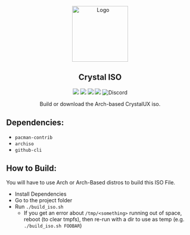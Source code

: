 <p align="center">
  <a href="https://github.com/crystalux-project/branding">
    <img src="https://raw.githubusercontent.com/crystalux-project/branding/main/crystalux-logo-minimal-iso.png" alt="Logo" width="150" height="150">
  </a>
</p>
<p align="center"> 
<h2 align="center"> Crystal ISO </h2>
</p>
<p align="center">
<img src=https://img.shields.io/github/stars/crystalux-project/iso?style=flat&logo=appveyor&color=a900ff />
<img src=https://img.shields.io/github/forks/crystalux-project/iso?style=flat&logo=appveyor&color=a900ff />
<img src=https://img.shields.io/github/issues/crystalux-project/iso?style=flat&logo=appveyor&color=a900ff />
<img src=https://img.shields.io/github/issues-pr/crystalux-project/iso?style=flat&logo=appveyor&color=a900ff />
<img alt="Discord" src="https://img.shields.io/discord/825473796227858482?logo=Discord&logoColor=white"?link=https://discord.gg/yp4xpZeAgW&link=https://discord.gg/yp4xpZeAgW> </p>
<p align="center"> Build or download the Arch-based CrystalUX iso. </p>

## Dependencies:
* `pacman-contrib`
* `archiso`
* `github-cli`

## How to Build:
You will have to use Arch or Arch-Based distros to build this ISO File.
* Install Dependencies
* Go to the project folder
* Run `./build_iso.sh`
    * If you get an error about `/tmp/<something>` running out of space, reboot (to clear tmpfs), then re-run with a dir to use as temp (e.g. `./build_iso.sh FOOBAR`)